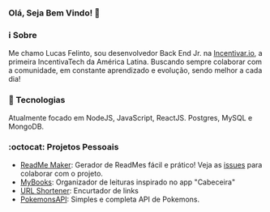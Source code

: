 ### Olá, Seja Bem Vindo! 👋

### :information_source: Sobre
Me chamo Lucas Felinto, sou desenvolvedor Back End Jr. na [Incentivar.io](http://incentivar.io/), a primeira IncentivaTech da América Latina. Buscando sempre colaborar com a comunidade, em constante aprendizado e evolução, sendo melhor a cada dia!

### :rocket: Tecnologias
Atualmente focado em NodeJS, JavaScript, ReactJS. Postgres, MySQL e MongoDB.

### :octocat: Projetos Pessoais
- [ReadMe Maker](https://github.com/lucas-felinto/readme_maker):
  Gerador de ReadMes fácil e prático! Veja as [issues](https://github.com/lucas-felinto/readme_maker/issues) para colaborar com o projeto.
- [MyBooks](https://github.com/lucas-felinto/myBooks):
  Organizador de leituras inspirado no app "Cabeceira"
- [URL Shortener](https://github.com/lucas-felinto/url-shortener):
  Encurtador de links
- [PokemonsAPI](https://github.com/lucas-felinto/pokemonsAPI):
  Simples e completa API de Pokemons.
